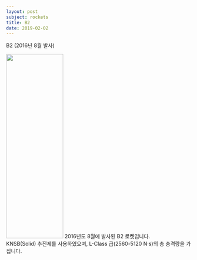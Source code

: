 ```yaml
---
layout: post
subject: rockets
title: B2
date: 2019-02-02
---
```

B2 (2016년 8월 발사)<br/>
<td width="155" align="center">
<img src="https://github.com/hsb6350/hanaro.github.io/blob/master/assets/logo/B2.PNG?raw=true" width="155" height="500"/></td>
2016년도 8월에 발사된 B2 로켓입니다.<br/>
KNSB(Solid) 추진제를 사용하였으며, L-Class 급(2560-5120 N·s)의 총 충격량을 가집니다.
